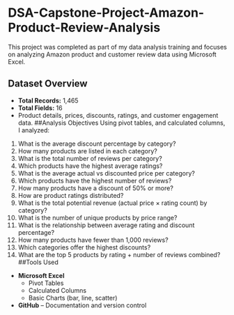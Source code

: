 # DSA-Capstone-Project-Amazon-Product-Review-Analysis
This project was completed as part of my data analysis training and focuses on analyzing Amazon product and customer review data using Microsoft Excel. 
## Dataset Overview
- **Total Records:** 1,465
- **Total Fields:** 16
- Product details, prices, discounts, ratings, and customer engagement data.
##Analysis Objectives
Using pivot tables, and calculated columns, I analyzed:
1. What is the average discount percentage by category?
2. How many products are listed in each category?
3. What is the total number of reviews per category?
4. Which products have the highest average ratings?
5. What is the average actual vs discounted price per category?
6. Which products have the highest number of reviews?
7. How many products have a discount of 50% or more?
8. How are product ratings distributed?
9. What is the total potential revenue (actual price × rating count) by category?
10. What is the number of unique products by price range?
11. What is the relationship between average rating and discount percentage?
12. How many products have fewer than 1,000 reviews?
13. Which categories offer the highest discounts?
14. What are the top 5 products by rating + number of reviews combined?
##Tools Used
- **Microsoft Excel**
  - Pivot Tables
  - Calculated Columns
  - Basic Charts (bar, line, scatter)
- **GitHub** – Documentation and version control


